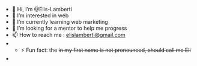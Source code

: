 - 👋 Hi, I’m @Elis-Lamberti
- 👀 I’m interested in web 
- 🌱 I’m currently learning web marketing
- 💞️ I’m looking for a mentor to help me progress 
- 📫 How to reach me : elislamberti@gmail.com
- - ⚡ Fun fact: the <s> in my first name is not pronounced, should call me Eli
-

<!---
Elis-Lamberti/Elis-Lamberti is a ✨ special ✨ repository because its `README.md` (this file) appears on your GitHub profile.
You can click the Preview link to take a look at your changes.
--->
